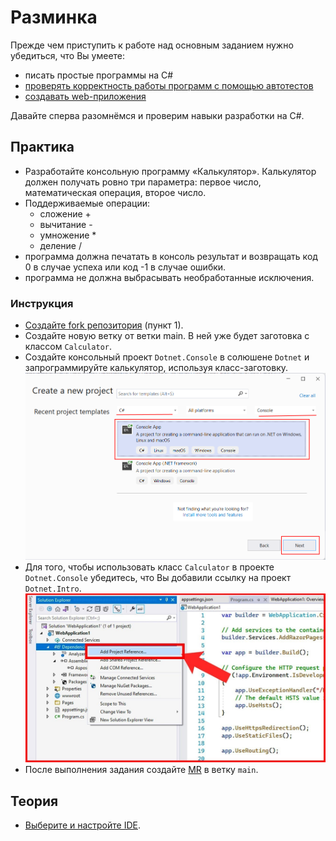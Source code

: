 # Разминка

Прежде чем приступить к работе над основным заданием нужно убедиться, что Вы умеете:
- писать простые программы на C#
- [проверять корректность работы программ с помощью автотестов](./testing.md)
- [создавать web-приложения](./asp-net.md)

Давайте сперва разомнёмся и проверим навыки разработки на C#.

## Практика
- Разработайте консольную программу «Калькулятор». Калькулятор должен получать ровно три параметра: первое число, математическая операция, второе число.
- Поддерживаемые операции:
    - сложение +
    - вычитание -
    - умножение *
    - деление /
- программа должна печатать в консоль результат и возвращать код 0 в случае успеха или код -1 в случае ошибки.
- программа не должна выбрасывать необработанные исключения.

### Инструкция
- [Создайте fork репозитория](https://knrtu-kai.gitlab.yandexcloud.net/dotnet/dotnet/-/wikis/%D0%9A%D0%B0%D0%BA-%D1%80%D0%B0%D0%B1%D0%BE%D1%82%D0%B0%D1%82%D1%8C-%D1%81-%D1%80%D0%B5%D0%BF%D0%BE%D0%B7%D0%B8%D1%82%D0%BE%D1%80%D0%B8%D0%B5%D0%BC/%D0%9F%D0%BE%D1%88%D0%B0%D0%B3%D0%BE%D0%B2%D0%B0%D1%8F-%D0%B8%D0%BD%D1%81%D1%82%D1%80%D1%83%D0%BA%D1%86%D0%B8%D1%8F) (пункт 1).
- Создайте новую ветку от ветки main. В ней уже будет заготовка с классом `Calculator`.
- Создайте консольный проект `Dotnet.Console` в солюшене `Dotnet` и запрограммируйте калькулятор, используя класс-заготовку.
![](./vs-console.png)
- Для того, чтобы использовать класс `Calculator` в проекте `Dotnet.Console` убедитесь, что Вы добавили ссылку на проект `Dotnet.Intro`.
![](./add-reference.jpeg)
- После выполнения задания создайте [MR](https://docs.gitlab.com/ee/user/project/merge_requests/) в ветку `main`.

## Теория
- [Выберите и настройте IDE](../-/wikis/Как-работать-с-репозиторием/Перед-началом-работы#инструментарий).
